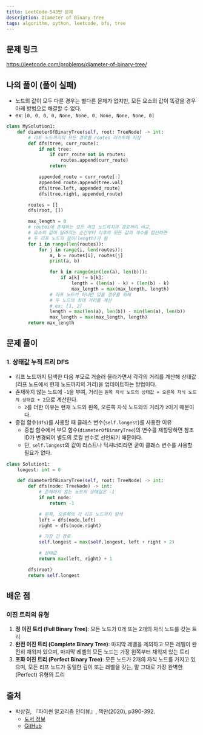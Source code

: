 ```yaml
---
title: LeetCode 543번 문제
description: Diameter of Binary Tree
tags: algorithm, python, leetcode, bfs, tree
---
```


## 문제 링크

https://leetcode.com/problems/diameter-of-binary-tree/

## 나의 풀이 (풀이 실패)

- 노드의 값이 모두 다른 경우는 별다른 문제가 없지만, 모든 요소의 값이 똑같을 경우 아래 방법으로 해결할 수 없다.
- ex: `[0, 0, 0, 0, None, None, 0, None, None, None, 0]`

```python
class MySolution1:
    def diameterOfBinaryTree(self, root: TreeNode) -> int:
        # 리프 노드까지의 모든 경로를 routes 리스트에 저장
        def dfs(tree, curr_route):
            if not tree:
                if curr_route not in routes:
                    routes.append(curr_route)
                return

            appended_route = curr_route[:]
            appended_route.append(tree.val)
            dfs(tree.left, appended_route)
            dfs(tree.right, appended_route)

        routes = []
        dfs(root, [])

        max_length = 0
        # routes에 존재하는 모든 리프 노드까지의 경로끼리 비교,
        # 요소의 값이 달라지는 순간부터 이후의 모든 값의 개수를 합산하면
        # 두 리프 노드의 길이(length)가 됨
        for i in range(len(routes)):
            for j in range(i, len(routes)):
                a, b = routes[i], routes[j]
                print(a, b)

                for k in range(min(len(a), len(b))):
                    if a[k] != b[k]:
                        length = (len(a) - k) + (len(b) - k)
                        max_length = max(max_length, length)
                # 리프 노드가 하나만 있을 경우를 위해
                # 두 노드의 최대 거리를 계산
                # ex: [1, 2]
                length = max(len(a), len(b)) - min(len(a), len(b))
                max_length = max(max_length, length)
        return max_length
```

## 문제 풀이

### 1. 상태값 누적 트리 DFS

- 리프 노드까지 탐색한 다음 부모로 거슬러 올라가면서 각각의 거리를 계산해 상태값(리프 노드에서 현재 노드까지의 거리)을 업데이트하는 방법이다.
- 존재하지 않는 노드에 `-1`을 부여, 거리는 `왼쪽 자식 노드의 상태값 + 오른쪽 자식 노드의 상태값 + 2`으로 계산한다.
  - `2`를 더한 이유는 현재 노드와 왼쪽, 오른쪽 자식 노드와의 거리가 `2`이기 때문이다.
- 중첩 함수(`dfs`)를 사용할 때 클래스 변수(`self.longest`)를 사용한 이유
  - 중첩 함수에서 부모 함수(`diameterOfBinaryTree`)의 변수를 재할당하면 참조 ID가 변경되어 별도의 로컬 변수로 선언되기 때문이다.
  - 단, `self.longest`의 값이 리스트나 딕셔너리라면 굳이 클래스 변수를 사용할 필요가 없다.

```python
class Solution1:
    longest: int = 0

    def diameterOfBinaryTree(self, root: TreeNode) -> int:
        def dfs(node: TreeNode) -> int:
            # 존재하지 않는 노드의 상태값은 -1
            if not node:
                return -1

            # 왼쪽, 오른쪽의 각 리프 노드까지 탐색
            left = dfs(node.left)
            right = dfs(node.right)

            # 가장 긴 경로
            self.longest = max(self.longest, left + right + 2)

            # 상태값
            return max(left, right) + 1

        dfs(root)
        return self.longest
```

## 배운 점

### 이진 트리의 유형

1. **정 이진 트리 (Full Binary Tree)**: 모든 노드가 0개 또는 2개의 자식 노드를 갖는 트리
2. **완전 이진 트리 (Complete Binary Tree)**: 마지막 레벨을 제외하고 모든 레벨이 완전히 채워져 있으며, 마지막 레벨의 모든 노드는 가장 왼쪽부터 채워져 있는 트리
3. **포화 이진 트리 (Perfect Binary Tree)**: 모든 노드가 2개의 자식 노드를 가지고 있으며, 모든 리프 노드가 동일한 깊이 또는 레벨을 갖는, 말 그대로 가장 완벽한(Perfect) 유형의 트리

## 출처

- 박상길, 『파이썬 알고리즘 인터뷰』, 책만(2020), p390-392.
  - [도서 정보](https://www.onlybook.co.kr/entry/algorithm-interview)
  - [GitHub](https://github.com/onlybooks/algorithm-interview)
